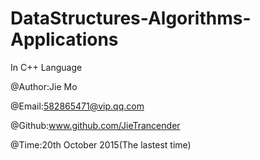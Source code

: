 # DataStructures-Algorithms-Applications
In C++ Language

@Author:Jie Mo

@Email:582865471@vip.qq.com

@Github:www.github.com/JieTrancender

@Time:20th October 2015(The lastest time)
